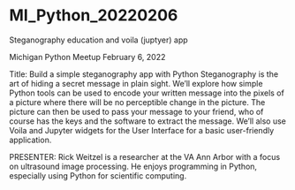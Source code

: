 # MI_Python_20220206
Steganography education and voila (juptyer) app

Michigan Python Meetup
February 6, 2022

Title: Build a simple steganography app with Python
Steganography is the art of hiding a secret message in plain sight. We’ll explore how simple Python tools can be used to encode your written message into the pixels of a picture where there will be no perceptible change in the picture. The picture can then be used to pass your message to your friend, who of course has the keys and the software to extract the message. We’ll also use Voila and Jupyter widgets for the User Interface for a basic user-friendly application.

PRESENTER:
Rick Weitzel is a researcher at the VA Ann Arbor with a focus on ultrasound image processing. He enjoys programming in Python, especially using Python for scientific computing.

